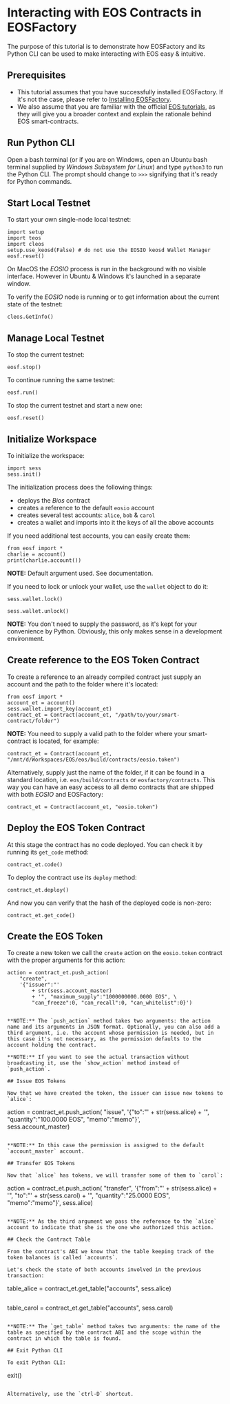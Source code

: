 # Interacting with EOS Contracts in EOSFactory 

The purpose of this tutorial is to demonstrate how EOSFactory and its Python CLI can be used to make interacting with EOS easy & intuitive.

## Prerequisites

* This tutorial assumes that you have successfully installed EOSFactory. If it's not the case, please refer to [Installing EOSFactory](01.InstallingEOSFactory.html).
* We also assume that you are familiar with the official [EOS tutorials](https://github.com/EOSIO/eos/wiki/Tutorial-Getting-Started-With-Contracts), as they will give you a broader context and explain the rationale behind EOS smart-contracts.

## Run Python CLI

Open a bash terminal (or if you are on Windows, open an Ubuntu bash terminal supplied by *Windows Subsystem for Linux*) and type `python3` to run the Python CLI. The prompt should change to `>>>` signifying that it's ready for Python commands.

## Start Local Testnet

To start your own single-node local testnet:

```
import setup
import teos
import cleos
setup.use_keosd(False) # do not use the EOSIO keosd Wallet Manager
eosf.reset()
```

On MacOS the *EOSIO* process is run in the background with no visible interface. However in Ubuntu & Windows it's launched in a separate window.

To verify the *EOSIO* node is running or to get information about the current state of the testnet:

```
cleos.GetInfo()
```

## Manage Local Testnet

To stop the current testnet:

```
eosf.stop()
```

To continue running the same testnet:

```
eosf.run()
```

To stop the current testnet and start a new one:

```
eosf.reset()
```

## Initialize Workspace

To initialize the workspace:

```
import sess
sess.init()
```

The initialization process does the following things:

* deploys the *Bios* contract
* creates a reference to the default `eosio` account
* creates several test accounts: `alice`, `bob` & `carol`
* creates a wallet and imports into it the keys of all the above accounts

If you need additional test accounts, you can easily create them:

```
from eosf import *
charlie = account()
print(charlie.account())
```

**NOTE:** Default argument used. See documentation.

If you need to lock or unlock your wallet, use the `wallet` object to do it:

```
sess.wallet.lock()
```

```
sess.wallet.unlock()
```

**NOTE:** You don't need to supply the password, as it's kept for your convenience by Python. Obviously, this only makes sense in a development environment.

## Create reference to the EOS Token Contract

To create a reference to an already compiled contract just supply an account and the path to the folder where it's located:

```
from eosf import *
account_et = account()
sess.wallet.import_key(account_et)
contract_et = Contract(account_et, "/path/to/your/smart-contract/folder")
```

**NOTE:** You need to supply a valid path to the folder where your smart-contract is located, for example:

```
contract_et = Contract(account_et, "/mnt/d/Workspaces/EOS/eos/build/contracts/eosio.token")
```

Alternatively, supply just the name of the folder, if it can be found in a standard location, i.e. `eos/build/contracts` or `eosfactory/contracts`. This way you can have an easy access to all demo contracts that are shipped with both *EOSIO* and EOSFactory:

```
contract_et = Contract(account_et, "eosio.token")
```

## Deploy the EOS Token Contract

At this stage the contract has no code deployed. You can check it by running its `get_code` method:

```
contract_et.code()
```

To deploy the contract use its `deploy` method:

```
contract_et.deploy()
```

And now you can verify that the hash of the deployed code is non-zero:

```
contract_et.get_code()
```

## Create the EOS Token

To create a new token we call the `create` action on the `eosio.token` contract with the proper arguments for this action:

```
action = contract_et.push_action(
    "create", 
    '{"issuer":"' 
        + str(sess.account_master) 
        + '", "maximum_supply":"1000000000.0000 EOS", \
        "can_freeze":0, "can_recall":0, "can_whitelist":0}')


**NOTE:** The `push_action` method takes two arguments: the action name and its arguments in JSON format. Optionally, you can also add a third argument, i.e. the account whose permission is needed, but in this case it's not necessary, as the permission defaults to the account holding the contract.

**NOTE:** If you want to see the actual transaction without broadcasting it, use the `show_action` method instead of `push_action`.

## Issue EOS Tokens

Now that we have created the token, the issuer can issue new tokens to `alice`:

```
action = contract_et.push_action(
    "issue", 
    '{"to":"' + str(sess.alice)
        + '", "quantity":"100.0000 EOS", "memo":"memo"}', \
        sess.account_master)
```

**NOTE:** In this case the permission is assigned to the default `account_master` account.

## Transfer EOS Tokens

Now that `alice` has tokens, we will transfer some of them to `carol`: 

```
action = contract_et.push_action(
    "transfer", 
    '{"from":"' 
        + str(sess.alice)
        + '", "to":"' + str(sess.carol)
        + '", "quantity":"25.0000 EOS", "memo":"memo"}', 
    sess.alice)
```

**NOTE:** As the third argument we pass the reference to the `alice` account to indicate that she is the one who authorized this action.

## Check the Contract Table

From the contract's ABI we know that the table keeping track of the token balances is called `accounts`.

Let's check the state of both accounts involved in the previous transaction:

```
table_alice = contract_et.get_table("accounts", sess.alice)
```

```
table_carol = contract_et.get_table("accounts", sess.carol)
```

**NOTE:** The `get_table` method takes two arguments: the name of the table as specified by the contract ABI and the scope within the contract in which the table is found.

## Exit Python CLI

To exit Python CLI:

```
exit()
```

Alternatively, use the `ctrl-D` shortcut.